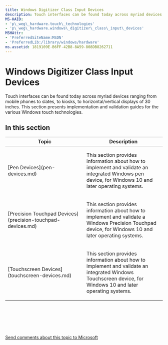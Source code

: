```yaml
---
title: Windows Digitizer Class Input Devices
description: Touch interfaces can be found today across myriad devices ranging from mobile phones to slates, to kiosks, to horizontal/vertical displays of 30 inches.
MS-HAID:
- 'p\_weg\_hardware.touch\_technologies'
- 'p\_weg\_hardware.windows\_digitizer\_class\_input\_devices'
MSHAttr:
- 'PreferredSiteName:MSDN'
- 'PreferredLib:/library/windows/hardware'
ms.assetid: 1819109E-B6FF-42B8-8A59-808DB8262711
---
```


# Windows Digitizer Class Input Devices


Touch interfaces can be found today across myriad devices ranging from mobile phones to slates, to kiosks, to horizontal/vertical displays of 30 inches. This section presents implementation and validation guides for the various Windows touch technologies.

## In this section


<table>
<colgroup>
<col width="50%" />
<col width="50%" />
</colgroup>
<thead>
<tr class="header">
<th>Topic</th>
<th>Description</th>
</tr>
</thead>
<tbody>
<tr class="odd">
<td><p>[Pen Devices](pen-devices.md)</p></td>
<td><p>This section provides information about how to implement and validate an integrated Windows pen device, for Windows 10 and later operating systems.</p></td>
</tr>
<tr class="even">
<td><p>[Precision Touchpad Devices](precision-touchpad-devices.md)</p></td>
<td><p>This section provides information about how to implement and validate a Windows Precision Touchpad device, for Windows 10 and later operating systems.</p></td>
</tr>
<tr class="odd">
<td><p>[Touchscreen Devices](touchscreen-devices.md)</p></td>
<td><p>This section provides information about how to implement and validate an integrated Windows Touchscreen device, for Windows 10 and later operating systems.</p></td>
</tr>
</tbody>
</table>

 

 

 

[Send comments about this topic to Microsoft](mailto:wsddocfb@microsoft.com?subject=Documentation%20feedback%20%5Bp_WEG_Hardware\p_weg_hardware%5D:%20Windows%20Digitizer%20Class%20Input%20Devices%20%20RELEASE:%20%2811/28/2016%29&body=%0A%0APRIVACY%20STATEMENT%0A%0AWe%20use%20your%20feedback%20to%20improve%20the%20documentation.%20We%20don't%20use%20your%20email%20address%20for%20any%20other%20purpose,%20and%20we'll%20remove%20your%20email%20address%20from%20our%20system%20after%20the%20issue%20that%20you're%20reporting%20is%20fixed.%20While%20we're%20working%20to%20fix%20this%20issue,%20we%20might%20send%20you%20an%20email%20message%20to%20ask%20for%20more%20info.%20Later,%20we%20might%20also%20send%20you%20an%20email%20message%20to%20let%20you%20know%20that%20we've%20addressed%20your%20feedback.%0A%0AFor%20more%20info%20about%20Microsoft's%20privacy%20policy,%20see%20http://privacy.microsoft.com/default.aspx. "Send comments about this topic to Microsoft")




